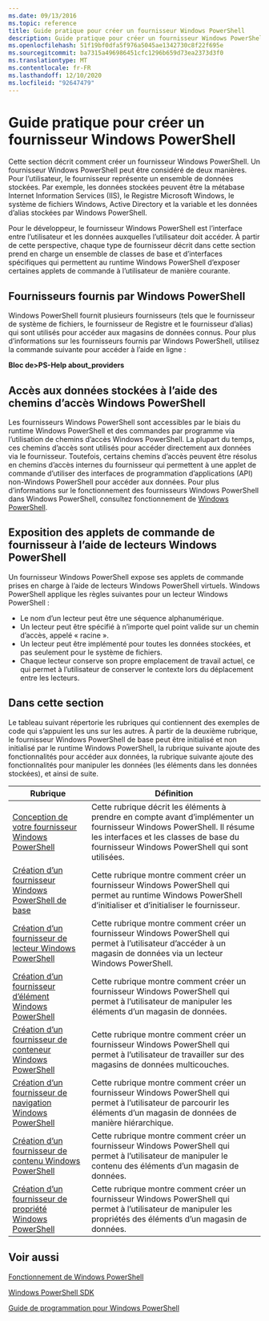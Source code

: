 ```yaml
---
ms.date: 09/13/2016
ms.topic: reference
title: Guide pratique pour créer un fournisseur Windows PowerShell
description: Guide pratique pour créer un fournisseur Windows PowerShell
ms.openlocfilehash: 51f19bf0dfa5f976a5045ae1342730c8f22f695e
ms.sourcegitcommit: ba7315a496986451cfc1296b659d73ea2373d3f0
ms.translationtype: MT
ms.contentlocale: fr-FR
ms.lasthandoff: 12/10/2020
ms.locfileid: "92647479"
---
```

# <a name="how-to-create-a-windows-powershell-provider"></a>Guide pratique pour créer un fournisseur Windows PowerShell

Cette section décrit comment créer un fournisseur Windows PowerShell. Un fournisseur Windows PowerShell peut être considéré de deux manières. Pour l’utilisateur, le fournisseur représente un ensemble de données stockées. Par exemple, les données stockées peuvent être la métabase Internet Information Services (IIS), le Registre Microsoft Windows, le système de fichiers Windows, Active Directory et la variable et les données d’alias stockées par Windows PowerShell.

Pour le développeur, le fournisseur Windows PowerShell est l’interface entre l’utilisateur et les données auxquelles l’utilisateur doit accéder. À partir de cette perspective, chaque type de fournisseur décrit dans cette section prend en charge un ensemble de classes de base et d’interfaces spécifiques qui permettent au runtime Windows PowerShell d’exposer certaines applets de commande à l’utilisateur de manière courante.

## <a name="providers-provided-by-windows-powershell"></a>Fournisseurs fournis par Windows PowerShell

Windows PowerShell fournit plusieurs fournisseurs (tels que le fournisseur de système de fichiers, le fournisseur de Registre et le fournisseur d’alias) qui sont utilisés pour accéder aux magasins de données connus. Pour plus d’informations sur les fournisseurs fournis par Windows PowerShell, utilisez la commande suivante pour accéder à l’aide en ligne :

**Bloc de>PS-Help about_providers**

## <a name="accessing-the-stored-data-using-windows-powershell-paths"></a>Accès aux données stockées à l’aide des chemins d’accès Windows PowerShell

Les fournisseurs Windows PowerShell sont accessibles par le biais du runtime Windows PowerShell et des commandes par programme via l’utilisation de chemins d’accès Windows PowerShell. La plupart du temps, ces chemins d’accès sont utilisés pour accéder directement aux données via le fournisseur. Toutefois, certains chemins d’accès peuvent être résolus en chemins d’accès internes du fournisseur qui permettent à une applet de commande d’utiliser des interfaces de programmation d’applications (API) non-Windows PowerShell pour accéder aux données. Pour plus d’informations sur le fonctionnement des fournisseurs Windows PowerShell dans Windows PowerShell, consultez fonctionnement de [Windows PowerShell](/previous-versions/ms714658(v=vs.85)).

## <a name="exposing-provider-cmdlets-using-windows-powershell-drives"></a>Exposition des applets de commande de fournisseur à l’aide de lecteurs Windows PowerShell

Un fournisseur Windows PowerShell expose ses applets de commande prises en charge à l’aide de lecteurs Windows PowerShell virtuels.
Windows PowerShell applique les règles suivantes pour un lecteur Windows PowerShell :

- Le nom d’un lecteur peut être une séquence alphanumérique.
- Un lecteur peut être spécifié à n’importe quel point valide sur un chemin d’accès, appelé « racine ».
- Un lecteur peut être implémenté pour toutes les données stockées, et pas seulement pour le système de fichiers.
- Chaque lecteur conserve son propre emplacement de travail actuel, ce qui permet à l’utilisateur de conserver le contexte lors du déplacement entre les lecteurs.

## <a name="in-this-section"></a>Dans cette section

Le tableau suivant répertorie les rubriques qui contiennent des exemples de code qui s’appuient les uns sur les autres. À partir de la deuxième rubrique, le fournisseur Windows PowerShell de base peut être initialisé et non initialisé par le runtime Windows PowerShell, la rubrique suivante ajoute des fonctionnalités pour accéder aux données, la rubrique suivante ajoute des fonctionnalités pour manipuler les données (les éléments dans les données stockées), et ainsi de suite.

|                                                    Rubrique                                                    |                                                                                         Définition                                                                                          |
| ----------------------------------------------------------------------------------------------------------- | ------------------------------------------------------------------------------------------------------------------------------------------------------------------------------------------- |
| [Conception de votre fournisseur Windows PowerShell](./designing-your-windows-powershell-provider.md)               | Cette rubrique décrit les éléments à prendre en compte avant d’implémenter un fournisseur Windows PowerShell. Il résume les interfaces et les classes de base du fournisseur Windows PowerShell qui sont utilisées. |
| [Création d’un fournisseur Windows PowerShell de base](./creating-a-basic-windows-powershell-provider.md)           | Cette rubrique montre comment créer un fournisseur Windows PowerShell qui permet au runtime Windows PowerShell d’initialiser et d’initialiser le fournisseur.                                        |
| [Création d’un fournisseur de lecteur Windows PowerShell](./creating-a-windows-powershell-drive-provider.md)           | Cette rubrique montre comment créer un fournisseur Windows PowerShell qui permet à l’utilisateur d’accéder à un magasin de données via un lecteur Windows PowerShell.                                                |
| [Création d’un fournisseur d’élément Windows PowerShell](./creating-a-windows-powershell-item-provider.md)             | Cette rubrique montre comment créer un fournisseur Windows PowerShell qui permet à l’utilisateur de manipuler les éléments d’un magasin de données.                                                                  |
| [Création d’un fournisseur de conteneur Windows PowerShell](./creating-a-windows-powershell-container-provider.md)   | Cette rubrique montre comment créer un fournisseur Windows PowerShell qui permet à l’utilisateur de travailler sur des magasins de données multicouches.                                                                        |
| [Création d’un fournisseur de navigation Windows PowerShell](./creating-a-windows-powershell-navigation-provider.md) | Cette rubrique montre comment créer un fournisseur Windows PowerShell qui permet à l’utilisateur de parcourir les éléments d’un magasin de données de manière hiérarchique.                                           |
| [Création d’un fournisseur de contenu Windows PowerShell](./creating-a-windows-powershell-content-provider.md)       | Cette rubrique montre comment créer un fournisseur Windows PowerShell qui permet à l’utilisateur de manipuler le contenu des éléments d’un magasin de données.                                                       |
| [Création d’un fournisseur de propriété Windows PowerShell](./creating-a-windows-powershell-property-provider.md)     | Cette rubrique montre comment créer un fournisseur Windows PowerShell qui permet à l’utilisateur de manipuler les propriétés des éléments d’un magasin de données.                                                    |

## <a name="see-also"></a>Voir aussi

[Fonctionnement de Windows PowerShell](/previous-versions/ms714658(v=vs.85))

[Windows PowerShell SDK](../windows-powershell-reference.md)

[Guide de programmation pour Windows PowerShell](./windows-powershell-programmer-s-guide.md)
